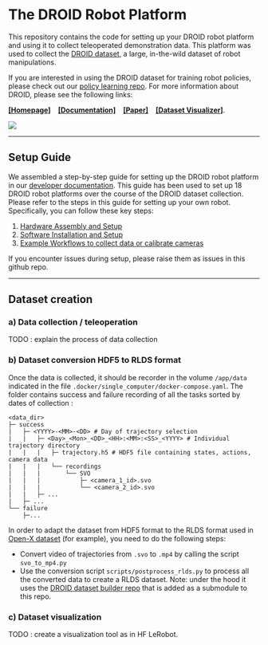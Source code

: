 # The DROID Robot Platform

This repository contains the code for setting up your DROID robot platform and using it to collect teleoperated demonstration data. This platform was used to collect the [DROID dataset](https://droid-dataset.github.io), a large, in-the-wild dataset of robot manipulations.

If you are interested in using the DROID dataset for training robot policies, please check out our [policy learning repo](https://github.com/droid-dataset/droid_policy_learning).
For more information about DROID, please see the following links: 

[**[Homepage]**](https://droid-dataset.github.io) &ensp; [**[Documentation]**](https://droid-dataset.github.io/droid) &ensp; [**[Paper]**](https://arxiv.org/abs/2403.12945) &ensp; [**[Dataset Visualizer]**](https://droid-dataset.github.io/dataset.html).

![](https://droid-dataset.github.io/droid/assets/index/droid_teaser.jpg)

---------
## Setup Guide

We assembled a step-by-step guide for setting up the DROID robot platform in our [developer documentation](https://droid-dataset.github.io/droid).
This guide has been used to set up 18 DROID robot platforms over the course of the DROID dataset collection. Please refer to the steps in this guide for setting up your own robot. Specifically, you can follow these key steps:

1. [Hardware Assembly and Setup](https://droid-dataset.github.io/droid/docs/hardware-setup)
2. [Software Installation and Setup](https://droid-dataset.github.io/droid/docs/software-setup)
3. [Example Workflows to collect data or calibrate cameras](https://droid-dataset.github.io/droid/docs/example-workflows)

If you encounter issues during setup, please raise them as issues in this github repo.


---------
## Dataset creation
###  a) Data collection / teleoperation

TODO : explain the process of data collection

###  b) Dataset conversion HDF5 to RLDS format

Once the data is collected, it should be recorder in the volume `/app/data` indicated in the file `.docker/single_computer/docker-compose.yaml`. The folder contains success and failure recording of all the tasks sorted by dates of collection :
```
<data_dir>
├─ success
|   ├─ <YYYY>-<MM>-<DD> # Day of trajectory selection
|   |   ├─ <Day>_<Mon>_<DD>_<HH>:<MM>:<SS>_<YYYY> # Individual trajectory directory
|   |   |   ├─ trajectory.h5 # HDF5 file containing states, actions, camera data
|   |   |   └── recordings
|   |   |       └── SVO
|   |   |           ├─ <camera_1_id>.svo
|   |   |           └── <camera_2_id>.svo
|   |   ├─ ...
|   ├─ ...
└── failure
    ├─...

```
In order to adapt the dataset from HDF5 format to the RLDS format used in [Open-X dataset](https://robotics-transformer-x.github.io/) (for example), you need to do the following steps:
- Convert video of trajectories from `.svo` to `.mp4` by calling the script `svo_to_mp4.py`
- Use the conversion script `scripts/postprocess_rlds.py` to process all the converted data to create a RLDS dataset. Note: under the hood it uses the [DROID dataset builder repo](https://github.com/alexcbb/droid_dataset_builder) that is added as a submodule to this repo. 


### c) Dataset visualization
TODO : create a visualization tool as in HF LeRobot. 


